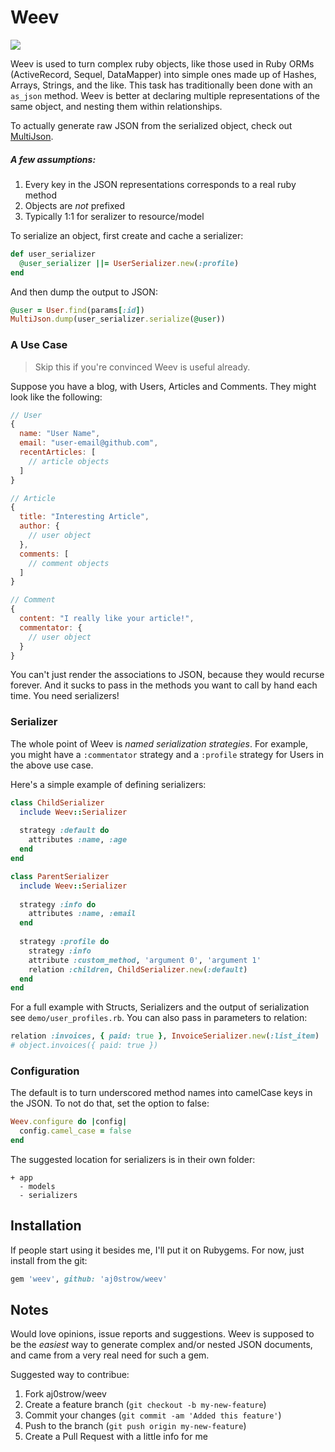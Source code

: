 # Weev

![](https://fbcdn-sphotos-e-a.akamaihd.net/hphotos-ak-ash3/946294_10151808875902269_731832683_n.jpg)

Weev is used to turn complex ruby objects, like those used in Ruby ORMs (ActiveRecord, Sequel, DataMapper) into simple ones made up of Hashes, Arrays, Strings, and the like. This task has traditionally been done with an `as_json` method. Weev is better at declaring multiple representations of the same object, and nesting them within relationships. 

To actually generate raw JSON from the serialized object, check out [MultiJson](https://github.com/intridea/multi_json). 

##### A few assumptions:

1. Every key in the JSON representations corresponds to a real ruby method
2. Objects are *not* prefixed
3. Typically 1:1 for seralizer to resource/model

To serialize an object, first create and cache a serializer:

```ruby
def user_serializer
  @user_serializer ||= UserSerializer.new(:profile)
end
```

And then dump the output to JSON:

```ruby
@user = User.find(params[:id])
MultiJson.dump(user_serializer.serialize(@user))
```

### A Use Case

> Skip this if you're convinced Weev is useful already.

Suppose you have a blog, with Users, Articles and Comments. They might look like the following:

```javascript
// User
{
  name: "User Name",
  email: "user-email@github.com",
  recentArticles: [ 
    // article objects
  ] 
}

// Article
{
  title: "Interesting Article",
  author: {
    // user object
  },
  comments: [
    // comment objects
  ]
}

// Comment
{
  content: "I really like your article!",
  commentator: {
    // user object
  }
}
```

You can't just render the associations to JSON, because they would recurse forever. And it sucks to pass in the methods you want to call by hand each time. You need serializers!

### Serializer

The whole point of Weev is *named serialization strategies*. For example, you might have a `:commentator` strategy and a `:profile` strategy for Users in the above use case. 

Here's a simple example of defining serializers:

```ruby
class ChildSerializer
  include Weev::Serializer
  
  strategy :default do
    attributes :name, :age
  end
end

class ParentSerializer
  include Weev::Serializer
  
  strategy :info do
    attributes :name, :email
  end
  
  strategy :profile do
    strategy :info
    attribute :custom_method, 'argument 0', 'argument 1'
    relation :children, ChildSerializer.new(:default)
  end
end
````

For a full example with Structs, Serializers and the output of serialization see `demo/user_profiles.rb`. You can also pass in parameters to relation:

```ruby
relation :invoices, { paid: true }, InvoiceSerializer.new(:list_item)
# object.invoices({ paid: true })
```

### Configuration

The default is to turn underscored method names into camelCase keys in the JSON. To not do that, set the option to false:

```ruby
Weev.configure do |config|
  config.camel_case = false
end
```

The suggested location for serializers is in their own folder:

```
+ app
  - models
  - serializers
```

## Installation

If people start using it besides me, I'll put it on Rubygems. For now, just install from the git:

```ruby
gem 'weev', github: 'aj0strow/weev'
```

## Notes

Would love opinions, issue reports and suggestions. Weev is supposed to be the *easiest* way to generate complex and/or nested JSON documents, and came from a very real need for such a gem.  

Suggested way to contribue:

1. Fork aj0strow/weev
2. Create a feature branch (`git checkout -b my-new-feature`)
3. Commit your changes (`git commit -am 'Added this feature'`)
4. Push to the branch (`git push origin my-new-feature`)
5. Create a Pull Request with a little info for me
